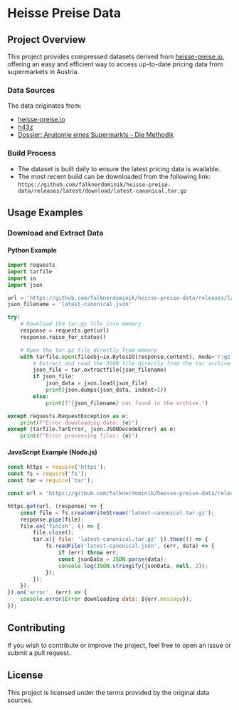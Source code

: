 # Heisse Preise Data

## Project Overview
This project provides compressed datasets derived from [heisse-preise.io](https://github.com/badlogic/heissepreise), offering an easy and efficient way to access up-to-date pricing data from supermarkets in Austria.

### Data Sources
The data originates from:
- [heisse-preise.io](https://github.com/badlogic/heissepreise)
- [h43z](https://h.43z.one)
- [Dossier: Anatomie eines Supermarkts - Die Methodik](https://www.dossier.at/dossiers/supermaerkte/quellen/anatomie-eines-supermarkts-die-methodik/)

### Build Process
- The dataset is built daily to ensure the latest pricing data is available.
- The most recent build can be downloaded from the following link:
  `https://github.com/falknerdominik/heisse-preise-data/releases/latest/download/latest-canonical.tar.gz`

## Usage Examples

### Download and Extract Data

#### Python Example
```python
import requests
import tarfile
import io
import json

url = 'https://github.com/falknerdominik/heisse-preise-data/releases/latest/download/latest-canonical.tar.gz'
json_filename = 'latest-canonical.json'

try:
    # Download the tar.gz file into memory
    response = requests.get(url)
    response.raise_for_status()

    # Open the tar.gz file directly from memory
    with tarfile.open(fileobj=io.BytesIO(response.content), mode='r:gz') as tar:
        # Extract and read the JSON file directly from the tar archive
        json_file = tar.extractfile(json_filename)
        if json_file:
            json_data = json.load(json_file)
            print(json.dumps(json_data, indent=2))
        else:
            print(f"{json_filename} not found in the archive.")

except requests.RequestException as e:
    print(f"Error downloading data: {e}")
except (tarfile.TarError, json.JSONDecodeError) as e:
    print(f"Error processing files: {e}")

```

#### JavaScript Example (Node.js)
```javascript
const https = require('https');
const fs = require('fs');
const tar = require('tar');

const url = 'https://github.com/falknerdominik/heisse-preise-data/releases/latest/download/latest-canonical.tar.gz';

https.get(url, (response) => {
    const file = fs.createWriteStream('latest-canonical.tar.gz');
    response.pipe(file);
    file.on('finish', () => {
        file.close();
        tar.x({ file: 'latest-canonical.tar.gz' }).then(() => {
            fs.readFile('latest-canonical.json', (err, data) => {
                if (err) throw err;
                const jsonData = JSON.parse(data);
                console.log(JSON.stringify(jsonData, null, 2));
            });
        });
    });
}).on('error', (err) => {
    console.error(Error downloading data: ${err.message});
});
```

## Contributing
If you wish to contribute or improve the project, feel free to open an issue or submit a pull request.

## License
This project is licensed under the terms provided by the original data sources.

